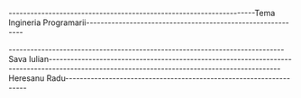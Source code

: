 --------------------------------------------------------------------Tema Ingineria Programarii------------------------------------------------------------

----------------------------------------------------------------------------Sava Iulian-------------------------------------------------------------------
---------------------------------------------------------------------------Heresanu Radu-------------------------------------------------------------------
